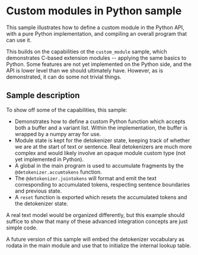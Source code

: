 # Custom modules in Python sample

This sample illustrates how to define a custom module in the Python API,
with a pure Python implementation, and compiling an overall program that
can use it.

This builds on the capabilities ot the `custom_module` sample, which
demonstrates C-based extension modules -- applying the same basics to
Python. Some features are not yet implemented on the Python side, and
the API is lower level than we should ultimately have. However, as
is demonstrated, it can do some not trivial things.

## Sample description

To show off some of the capabilities, this sample:

* Demonstrates how to define a custom Python function which accepts both
  a buffer and a variant list. Within the implementation, the buffer is
  wrapped by a numpy array for use.
* Module state is kept for the detokenizer state, keeping track of whether
  we are at the start of text or sentence. Real detokenizers are much
  more complex and would likely involve an opaque module custom type
  (not yet implemented in Python).
* A global in the main program is used to accumulate fragments by
  the `@detokenizer.accumtokens` function.
* The `@detokenizer.jointokens` will format and emit the text corresponding
  to accumulated tokens, respecting sentence boundaries and previous
  state.
* A `reset` function is exported which resets the accumulated tokens and
  the detokenizer state.

A real text model would be organized differently, but this example should
suffice to show that many of these advanced integration concepts are just
simple code.

A future version of this sample will embed the detokenizer vocabulary as
rodata in the main module and use that to initialize the internal lookup
table.
